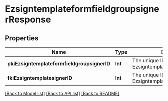 # EzsigntemplateformfieldgroupsignerResponse

## Properties
Name | Type | Description | Notes
------------ | ------------- | ------------- | -------------
**pkiEzsigntemplateformfieldgroupsignerID** | **Int** | The unique ID of the Ezsigntemplateformfieldgroupsigner | 
**fkiEzsigntemplatesignerID** | **Int** | The unique ID of the Ezsigntemplatesigner | 

[[Back to Model list]](../README.md#documentation-for-models) [[Back to API list]](../README.md#documentation-for-api-endpoints) [[Back to README]](../README.md)


